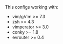 This configs working with:

* vim/gVim >= 7.3
* zsh >= 4.3
* vimperator >= 3.0
* conky >= 1.8
* evrouter >= 0.4